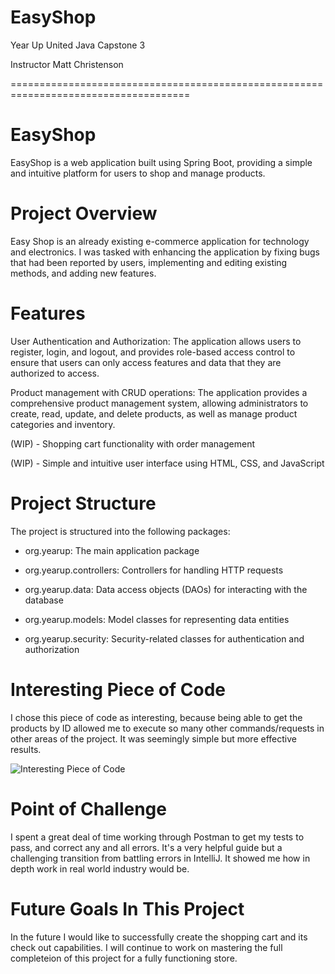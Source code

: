 # EasyShop

Year Up United Java Capstone 3

Instructor Matt Christenson

=====================================================================================

# EasyShop
EasyShop is a web application built using Spring Boot, providing a simple and intuitive platform for users to shop and manage products.

# Project Overview
Easy Shop is an already existing e-commerce application for technology and electronics. I was tasked with enhancing the application by fixing bugs that had been reported by users, implementing and editing existing methods, and adding new features.

# Features
User Authentication and Authorization: The application allows users to register, login, and logout, and provides role-based access control to ensure that users can only access features and data that they are authorized to access.

Product management with CRUD operations: The application provides a comprehensive product management system, allowing administrators to create, read, update, and delete products, as well as manage product categories and inventory.

(WIP) - Shopping cart functionality with order management

(WIP) - Simple and intuitive user interface using HTML, CSS, and JavaScript

# Project Structure
The project is structured into the following packages:

- org.yearup: The main application package
 
- org.yearup.controllers: Controllers for handling HTTP requests
 
- org.yearup.data: Data access objects (DAOs) for interacting with the database
 
- org.yearup.models: Model classes for representing data entities
 
- org.yearup.security: Security-related classes for authentication and authorization

# Interesting Piece of Code

I chose this piece of code as interesting, because being able to get the products by ID allowed me to execute so many other commands/requests in other areas of the project. It was seemingly simple but more effective results.

![Interesting Piece of Code](https://github.com/user-attachments/assets/2115f635-b785-4e45-bf16-50da863056e0)

# Point of Challenge

I spent a great deal of time working through Postman to get my tests to pass, and correct any and all errors. It's a very helpful guide but a challenging transition from battling errors in IntelliJ. It showed me how in depth work in real world industry would be.

# Future Goals In This Project

In the future I would like to successfully create the shopping cart and its check out capabilities. I will continue to work on mastering the full completeion of this project for a fully functioning store.

